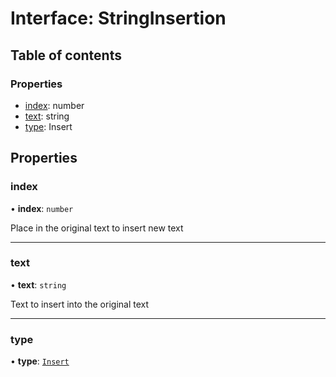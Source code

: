 # Interface: StringInsertion

## Table of contents

### Properties

- [index](/reference/core-api/devkit/documents/StringInsertion#index): number
- [text](/reference/core-api/devkit/documents/StringInsertion#text): string
- [type](/reference/core-api/devkit/documents/StringInsertion#type): Insert

## Properties

### index

• **index**: `number`

Place in the original text to insert new text

---

### text

• **text**: `string`

Text to insert into the original text

---

### type

• **type**: [`Insert`](/reference/core-api/devkit/documents/ChangeType#insert)
